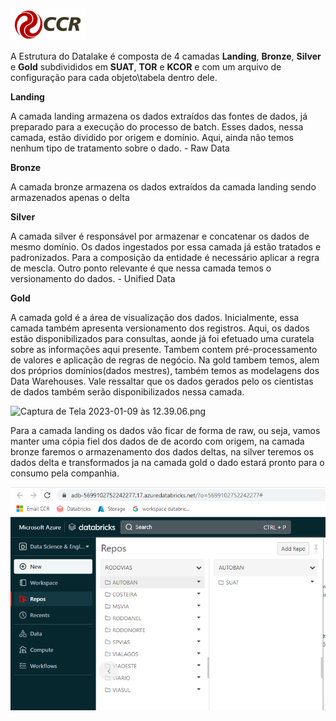 ![Logo-grupo-ccr-Editado-v3.png](/.attachments/Logo-grupo-ccr-Editado-v3-0259b883-c48a-46a1-8aea-9da7c5b138aa.png)

A Estrutura do Datalake é composta de 4 camadas **Landing**, **Bronze**, **Silver** e **Gold** subdivididos em **SUAT**, **TOR** e **KCOR** e com um arquivo de configuração para cada objeto\tabela dentro dele. 

**Landing**

A camada landing armazena os dados extraídos das fontes de dados, já preparado para a execução do processo de batch. Esses dados, nessa camada, estão dividido por origem e domínio. Aqui, ainda não temos nenhum tipo de tratamento sobre o dado. - Raw Data

**Bronze**

A camada bronze armazena os dados extraídos da camada landing sendo armazenados apenas o delta

**Silver**

A camada silver é responsável por armazenar e concatenar os dados de mesmo domínio. Os dados ingestados por essa camada já estão tratados e padronizados. Para a composição da entidade é necessário aplicar a regra de mescla. Outro ponto relevante é que nessa camada temos o versionamento do dados. - Unified Data

**Gold**

A camada gold é a área de visualização dos dados. Inicialmente, essa camada também apresenta versionamento dos registros. Aqui, os dados estão disponibilizados para consultas, aonde já foi efetuado uma curatela sobre as informações aqui presente. Tambem contem pré-processamento de valores e aplicação de regras de negócio. Na gold tambem temos, alem dos próprios domínios(dados mestres), também temos as modelagens dos Data Warehouses. Vale ressaltar que os dados gerados pelo os cientistas de dados também serão disponibilizados nessa camada.

![Captura de Tela 2023-01-09 às 12.39.06.png](/.attachments/Captura%20de%20Tela%202023-01-09%20às%2012.39.06-0b560f91-bab2-4a1b-8fe2-501d40764630.png)


Para a camada landing os dados vão ficar de forma de raw, ou seja, vamos manter uma cópia fiel dos dados de de acordo com origem, na camada bronze faremos o armazenamento dos dados deltas, na silver teremos os dados delta e transformados ja na camada gold o dado estará pronto para o consumo pela companhia.



![image.png](/.attachments/image-90831555-4f82-4b70-a1e4-89657bd5c14b.png)





